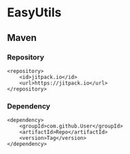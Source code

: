 # EasyUtils

## Maven
### Repository
```
<repository>
    <id>jitpack.io</id>
    <url>https://jitpack.io</url>
</repository>
```
### Dependency
```
<dependency>
    <groupId>com.github.User</groupId>
    <artifactId>Repo</artifactId>
    <version>Tag</version>
</dependency>
```
